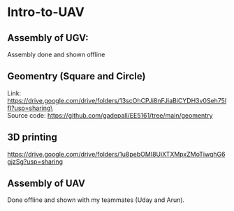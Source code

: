 # Intro-to-UAV

## Assembly of UGV: 
Assembly done and shown offline
## Geomentry (Square and Circle)
Link: https://drive.google.com/drive/folders/13scOhCPJi8nFJiaBiCYDH3v0Seh75lfI?usp=sharing\ \
Source code: https://github.com/gadepall/EE5161/tree/main/geomentry
## 3D printing
https://drive.google.com/drive/folders/1u8pebOMI8UiXTXMpxZMoTiwqhG6gjzSg?usp=sharing
## Assembly of UAV
Done offline and shown with my teammates (Uday and Arun).
